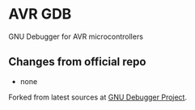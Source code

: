 # AVR GDB
GNU Debugger for AVR microcontrollers

## Changes from official repo
- none

Forked from latest sources at [GNU Debugger Project](https://www.gnu.org/software/gdb/).
